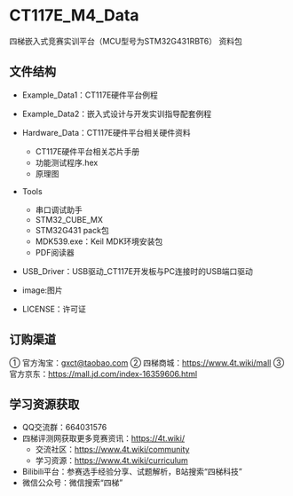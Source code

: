 # CT117E_M4_Data
四梯嵌入式竞赛实训平台（MCU型号为STM32G431RBT6） 资料包


## 文件结构

- Example_Data1：CT117E硬件平台例程

- Example_Data2：嵌入式设计与开发实训指导配套例程

- Hardware_Data：CT117E硬件平台相关硬件资料

  - CT117E硬件平台相关芯片手册
  - 功能测试程序.hex
  - 原理图

- Tools

  - 串口调试助手
  - STM32_CUBE_MX
  - STM32G431 pack包
  - MDK539.exe：Keil MDK环境安装包
  - PDF阅读器

- USB_Driver：USB驱动_CT117E开发板与PC连接时的USB端口驱动

- image:图片

- LICENSE：许可证

## 订购渠道

① 官方淘宝：gxct@taobao.com
② 四梯商城：https://www.4t.wiki/mall
③ 官方京东：https://mall.jd.com/index-16359606.html

## 学习资源获取

- QQ交流群：664031576
- 四梯评测网获取更多竞赛资讯：https://4t.wiki/
  - 交流社区：https://www.4t.wiki/community
  - 学习资源：https://www.4t.wiki/curriculum
- Bilibili平台：参赛选手经验分享、试题解析，B站搜索“四梯科技”
- 微信公众号：微信搜索“四梯”

  
